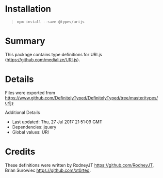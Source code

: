 # Installation
> `npm install --save @types/urijs`

# Summary
This package contains type definitions for URI.js (https://github.com/medialize/URI.js).

# Details
Files were exported from https://www.github.com/DefinitelyTyped/DefinitelyTyped/tree/master/types/urijs

Additional Details
 * Last updated: Thu, 27 Jul 2017 21:51:09 GMT
 * Dependencies: jquery
 * Global values: URI

# Credits
These definitions were written by RodneyJT <https://github.com/RodneyJT>, Brian Surowiec <https://github.com/xt0rted>.
